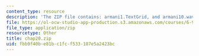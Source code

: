 ```yaml
---
content_type: resource
description: 'The ZIP file contains: armani1.TextGrid, and armani10.wav files.'
file: https://ol-ocw-studio-app-production.s3.amazonaws.com/courses/6-911-transcribing-prosodic-structure-of-spoken-utterances-with-tobi-january-iap-2006/fbb9f40be81bc1fcf533187e5a2423bc_chap20.zip
file_type: application/zip
resourcetype: Other
title: chap20.zip
uid: fbb9f40b-e81b-c1fc-f533-187e5a2423bc
---
```

